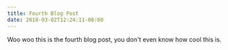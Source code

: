 ```yaml
---
title: Fourth Blog Post
date: 2018-03-02T12:24:11-06:00
---
```

Woo woo this is the fourth blog post, you don't even know how cool this is.
